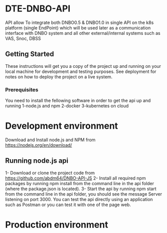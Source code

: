# DTE-DNBO-API 
API  allow To integrate both DNBO0.5 & DNBO1.0 in single API on the k8s platform (single EndPoint) which will be used later as a communication interface with DNBO system and all other external/internal systems such as VAS, Snoc, DBSS

## Getting Started

These instructions will get you a copy of the project up and running on your local machine for development and testing purposes. See deployment for notes on how to deploy the project on a live system.

### Prerequisites

You need to install the fellowing software in order to get the api up and running 
    1-node.js and npm
    2-docker
    3-kubernetes on cloud
    
 # Development environment
 Download and Install node.js and NPM from https://nodejs.org/en/download/
 ## Running node.js api 
1- Download or clone the project code from https://github.com/abdm64/DNBO-API-JS
2- Install all required npm packages by running npm install from the command line in the api folder (where the package.json is located).
3- Start the api by running npm start from the command line in the api folder, you should see the message Server listening on port 3000. You can test the api directly using an application such as Postman or you can test it with one of the page web. 

 # Production environment






    
